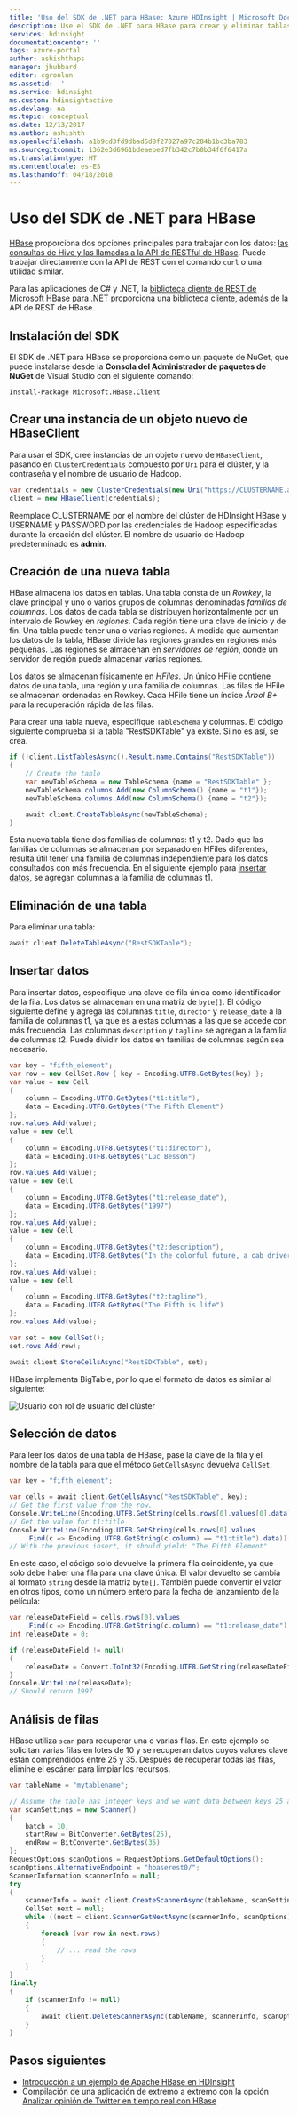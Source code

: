 ```yaml
---
title: 'Uso del SDK de .NET para HBase: Azure HDInsight | Microsoft Docs'
description: Use el SDK de .NET para HBase para crear y eliminar tablas, así como para leer y escribir datos.
services: hdinsight
documentationcenter: ''
tags: azure-portal
author: ashishthaps
manager: jhubbard
editor: cgronlun
ms.assetid: ''
ms.service: hdinsight
ms.custom: hdinsightactive
ms.devlang: na
ms.topic: conceptual
ms.date: 12/13/2017
ms.author: ashishth
ms.openlocfilehash: a1b9cd3fd9dbad5d8f27027a97c284b1bc3ba783
ms.sourcegitcommit: 1362e3d6961bdeaebed7fb342c7b0b34f6f6417a
ms.translationtype: HT
ms.contentlocale: es-ES
ms.lasthandoff: 04/18/2018
---
```

# <a name="use-the-hbase-net-sdk"></a>Uso del SDK de .NET para HBase

[HBase](apache-hbase-overview.md) proporciona dos opciones principales para trabajar con los datos: [las consultas de Hive y las llamadas a la API de RESTful de HBase](apache-hbase-tutorial-get-started-linux.md). Puede trabajar directamente con la API de REST con el comando `curl` o una utilidad similar.

Para las aplicaciones de C# y .NET, la [biblioteca cliente de REST de Microsoft HBase para .NET](https://www.nuget.org/packages/Microsoft.HBase.Client/) proporciona una biblioteca cliente, además de la API de REST de HBase.

## <a name="install-the-sdk"></a>Instalación del SDK

El SDK de .NET para HBase se proporciona como un paquete de NuGet, que puede instalarse desde la **Consola del Administrador de paquetes de NuGet** de Visual Studio con el siguiente comando:

    Install-Package Microsoft.HBase.Client

## <a name="instantiate-a-new-hbaseclient-object"></a>Crear una instancia de un objeto nuevo de HBaseClient

Para usar el SDK, cree instancias de un objeto nuevo de `HBaseClient`, pasando en `ClusterCredentials` compuesto por `Uri` para el clúster, y la contraseña y el nombre de usuario de Hadoop.

```csharp
var credentials = new ClusterCredentials(new Uri("https://CLUSTERNAME.azurehdinsight.net"), "USERNAME", "PASSWORD");
client = new HBaseClient(credentials);
```

Reemplace CLUSTERNAME por el nombre del clúster de HDInsight HBase y USERNAME y PASSWORD por las credenciales de Hadoop especificadas durante la creación del clúster. El nombre de usuario de Hadoop predeterminado es **admin**.

## <a name="create-a-new-table"></a>Creación de una nueva tabla

HBase almacena los datos en tablas. Una tabla consta de un *Rowkey*, la clave principal y uno o varios grupos de columnas denominadas *familias de columnas*. Los datos de cada tabla se distribuyen horizontalmente por un intervalo de Rowkey en *regiones*. Cada región tiene una clave de inicio y de fin. Una tabla puede tener una o varias regiones. A medida que aumentan los datos de la tabla, HBase divide las regiones grandes en regiones más pequeñas. Las regiones se almacenan en *servidores de región*, donde un servidor de región puede almacenar varias regiones.

Los datos se almacenan físicamente en *HFiles*. Un único HFile contiene datos de una tabla, una región y una familia de columnas. Las filas de HFile se almacenan ordenadas en Rowkey. Cada HFile tiene un índice *Árbol B+* para la recuperación rápida de las filas.

Para crear una tabla nueva, especifique `TableSchema` y columnas. El código siguiente comprueba si la tabla "RestSDKTable" ya existe. Si no es así, se crea.

```csharp
if (!client.ListTablesAsync().Result.name.Contains("RestSDKTable"))
{
    // Create the table
    var newTableSchema = new TableSchema {name = "RestSDKTable" };
    newTableSchema.columns.Add(new ColumnSchema() {name = "t1"});
    newTableSchema.columns.Add(new ColumnSchema() {name = "t2"});

    await client.CreateTableAsync(newTableSchema);
}
```

Esta nueva tabla tiene dos familias de columnas: t1 y t2. Dado que las familias de columnas se almacenan por separado en HFiles diferentes, resulta útil tener una familia de columnas independiente para los datos consultados con más frecuencia. En el siguiente ejemplo para [insertar datos](#insert-data), se agregan columnas a la familia de columnas t1.

## <a name="delete-a-table"></a>Eliminación de una tabla

Para eliminar una tabla:

```csharp
await client.DeleteTableAsync("RestSDKTable");
```

## <a name="insert-data"></a>Insertar datos

Para insertar datos, especifique una clave de fila única como identificador de la fila. Los datos se almacenan en una matriz de `byte[]`. El código siguiente define y agrega las columnas `title`, `director` y `release_date` a la familia de columnas t1, ya que es a estas columnas a las que se accede con más frecuencia. Las columnas `description` y `tagline` se agregan a la familia de columnas t2. Puede dividir los datos en familias de columnas según sea necesario.

```csharp
var key = "fifth_element";
var row = new CellSet.Row { key = Encoding.UTF8.GetBytes(key) };
var value = new Cell
{
    column = Encoding.UTF8.GetBytes("t1:title"),
    data = Encoding.UTF8.GetBytes("The Fifth Element")
};
row.values.Add(value);
value = new Cell
{
    column = Encoding.UTF8.GetBytes("t1:director"),
    data = Encoding.UTF8.GetBytes("Luc Besson")
};
row.values.Add(value);
value = new Cell
{
    column = Encoding.UTF8.GetBytes("t1:release_date"),
    data = Encoding.UTF8.GetBytes("1997")
};
row.values.Add(value);
value = new Cell
{
    column = Encoding.UTF8.GetBytes("t2:description"),
    data = Encoding.UTF8.GetBytes("In the colorful future, a cab driver unwittingly becomes the central figure in the search for a legendary cosmic weapon to keep Evil and Mr Zorg at bay.")
};
row.values.Add(value);
value = new Cell
{
    column = Encoding.UTF8.GetBytes("t2:tagline"),
    data = Encoding.UTF8.GetBytes("The Fifth is life")
};
row.values.Add(value);

var set = new CellSet();
set.rows.Add(row);

await client.StoreCellsAsync("RestSDKTable", set);
```

HBase implementa BigTable, por lo que el formato de datos es similar al siguiente:

![Usuario con rol de usuario del clúster](./media/apache-hbase-rest-sdk/table.png)

## <a name="select-data"></a>Selección de datos

Para leer los datos de una tabla de HBase, pase la clave de la fila y el nombre de la tabla para que el método `GetCellsAsync` devuelva `CellSet`.

```csharp
var key = "fifth_element";

var cells = await client.GetCellsAsync("RestSDKTable", key);
// Get the first value from the row.
Console.WriteLine(Encoding.UTF8.GetString(cells.rows[0].values[0].data));
// Get the value for t1:title
Console.WriteLine(Encoding.UTF8.GetString(cells.rows[0].values
    .Find(c => Encoding.UTF8.GetString(c.column) == "t1:title").data));
// With the previous insert, it should yield: "The Fifth Element"
```

En este caso, el código solo devuelve la primera fila coincidente, ya que solo debe haber una fila para una clave única. El valor devuelto se cambia al formato `string` desde la matriz `byte[]`. También puede convertir el valor en otros tipos, como un número entero para la fecha de lanzamiento de la película:

```csharp
var releaseDateField = cells.rows[0].values
    .Find(c => Encoding.UTF8.GetString(c.column) == "t1:release_date");
int releaseDate = 0;

if (releaseDateField != null)
{
    releaseDate = Convert.ToInt32(Encoding.UTF8.GetString(releaseDateField.data));
}
Console.WriteLine(releaseDate);
// Should return 1997
```

## <a name="scan-over-rows"></a>Análisis de filas

HBase utiliza `scan` para recuperar una o varias filas. En este ejemplo se solicitan varias filas en lotes de 10 y se recuperan datos cuyos valores clave están comprendidos entre 25 y 35. Después de recuperar todas las filas, elimine el escáner para limpiar los recursos.

```csharp
var tableName = "mytablename";

// Assume the table has integer keys and we want data between keys 25 and 35
var scanSettings = new Scanner()
{
    batch = 10,
    startRow = BitConverter.GetBytes(25),
    endRow = BitConverter.GetBytes(35)
};
RequestOptions scanOptions = RequestOptions.GetDefaultOptions();
scanOptions.AlternativeEndpoint = "hbaserest0/";
ScannerInformation scannerInfo = null;
try
{
    scannerInfo = await client.CreateScannerAsync(tableName, scanSettings, scanOptions);
    CellSet next = null;
    while ((next = client.ScannerGetNextAsync(scannerInfo, scanOptions).Result) != null)
    {
        foreach (var row in next.rows)
        {
            // ... read the rows
        }
    }
}
finally
{
    if (scannerInfo != null)
    {
        await client.DeleteScannerAsync(tableName, scannerInfo, scanOptions);
    }
}
```

## <a name="next-steps"></a>Pasos siguientes

* [Introducción a un ejemplo de Apache HBase en HDInsight](apache-hbase-tutorial-get-started-linux.md)
* Compilación de una aplicación de extremo a extremo con la opción [Analizar opinión de Twitter en tiempo real con HBase](../hdinsight-hbase-analyze-twitter-sentiment.md)
